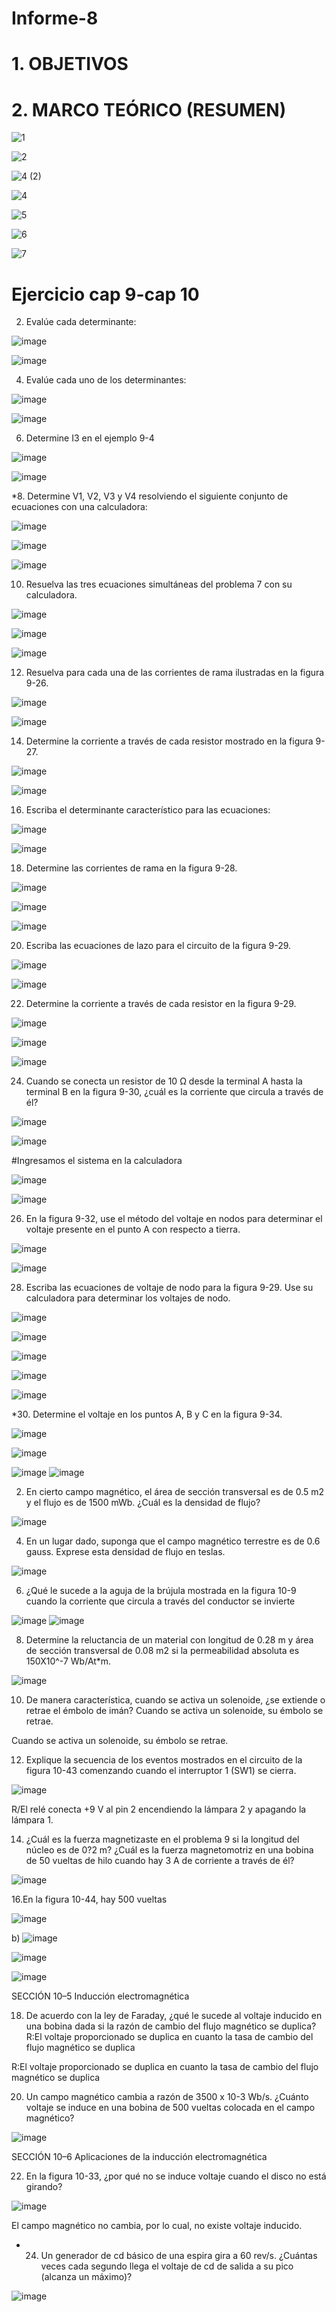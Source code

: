 # Informe-8

# 1. OBJETIVOS

# 2. MARCO TEÓRICO (RESUMEN)

![1](https://user-images.githubusercontent.com/105374427/177923134-e220a5c2-1d8d-4a18-bc95-6477a42d3a63.jpg)



![2](https://user-images.githubusercontent.com/105374427/177923146-3dcc99b4-c0e5-4409-934b-f60bd7875b16.jpg)



![4 (2)](https://user-images.githubusercontent.com/105374427/177923163-b7cbc512-47e3-419b-b96a-96aa1102646e.jpg)



![4](https://user-images.githubusercontent.com/105374427/177923172-509d9433-8d1b-4ab6-ad95-65a5f26c3d4b.jpg)



![5](https://user-images.githubusercontent.com/105374427/177923184-912bbda2-5085-45de-9894-f60c986570db.jpg)


![6](https://user-images.githubusercontent.com/105374427/177923198-afeb12e9-4aae-4b2e-bb69-35231be15910.jpg)


![7](https://user-images.githubusercontent.com/105374427/177923218-250ee1f4-aa22-4b1d-96b1-bc3410456ad4.jpg)



# Ejercicio cap 9-cap 10



2. Evalúe cada determinante:

![image](https://user-images.githubusercontent.com/105374427/177908090-1abe1af4-bb8b-45d4-9b34-2b1e16ca2d87.png)

![image](https://user-images.githubusercontent.com/105374427/177908111-e396cccb-5264-4a39-b254-c1c7b46b4e4e.png)
	
	
4. Evalúe cada uno de los determinantes:
 
![image](https://user-images.githubusercontent.com/105374427/177908069-8c0ccbef-c19c-482f-857f-632828178698.png)

![image](https://user-images.githubusercontent.com/105374427/177908079-267dd2fc-31c6-47ff-a587-15fd02e5628a.png)


6. Determine I3 en el ejemplo 9-4

![image](https://user-images.githubusercontent.com/105374427/177908057-42866c6a-7219-4e2a-82ad-882181222950.png)

![image](https://user-images.githubusercontent.com/105374427/177908061-2cab76a1-8077-4441-b672-b41caefecb9c.png)




*8. Determine V1, V2, V3 y V4 resolviendo el siguiente conjunto de ecuaciones con una calculadora:

![image](https://user-images.githubusercontent.com/105374427/177908017-59667901-a3e6-4ca9-a1a2-66e0abac370d.png)

![image](https://user-images.githubusercontent.com/105374427/177908031-a177b4fb-a417-4fdd-b707-fbf4d4914abd.png)

![image](https://user-images.githubusercontent.com/105374427/177908048-b7b408a8-9b42-4000-b006-74fcadb60596.png)




10. Resuelva las tres ecuaciones simultáneas del problema 7 con su calculadora.
 
 ![image](https://user-images.githubusercontent.com/105374427/177907992-4aa1b619-0986-4cdb-8677-c2ed60982ece.png)

![image](https://user-images.githubusercontent.com/105374427/177907999-0bd92fed-cea0-467f-96b4-a31e1d7d074d.png)

![image](https://user-images.githubusercontent.com/105374427/177908011-199be376-1166-417a-8af2-05605437f3ae.png)


12. Resuelva para cada una de las corrientes de rama ilustradas en la figura 9-26.
 
![image](https://user-images.githubusercontent.com/105374427/177907967-631d10ba-5f67-4407-9cf4-6319dc2667f3.png)

![image](https://user-images.githubusercontent.com/105374427/177907978-2a5aa03a-9569-4209-915f-3b4335d6f553.png)



14. Determine la corriente a través de cada resistor mostrado en la figura 9-27.
 
![image](https://user-images.githubusercontent.com/105374427/177907939-d40311db-08dd-4f6b-bf40-a9ca7db355ac.png)

![image](https://user-images.githubusercontent.com/105374427/177907961-09896d72-4c74-4f8b-a4ed-26ca75da2001.png)




16. Escriba el determinante característico para las ecuaciones:

![image](https://user-images.githubusercontent.com/105374427/177907904-0b3d2632-d2c8-4d2c-b856-8456498ded8d.png)

![image](https://user-images.githubusercontent.com/105374427/177907921-7447a072-ec33-4635-b823-73f5d6536c58.png)


18. Determine las corrientes de rama en la figura 9-28.
 
![image](https://user-images.githubusercontent.com/105374427/177907838-783ddd31-ec5d-48cb-8149-947a8da7d888.png)

![image](https://user-images.githubusercontent.com/105374427/177907857-fbee2806-b002-4aba-a329-272e6572f039.png)

![image](https://user-images.githubusercontent.com/105374427/177907874-db2e9053-f07b-4c64-ad4b-ea4dcc8fae38.png)



20. Escriba las ecuaciones de lazo para el circuito de la figura 9-29.
 
![image](https://user-images.githubusercontent.com/105374427/177907815-4774cb0f-baca-410f-ac54-48916d39bdac.png)

![image](https://user-images.githubusercontent.com/105374427/177907829-50e07b75-0b9d-4d53-a480-7ff87b120d90.png)




22. Determine la corriente a través de cada resistor en la figura 9-29.
 
![image](https://user-images.githubusercontent.com/105374427/177907766-3820db2b-e8ce-4b06-a057-3c1c4bcf78b1.png)

![image](https://user-images.githubusercontent.com/105374427/177907789-759ddfa8-3ec0-4f62-82a1-4fc8a2ac8a3f.png)

![image](https://user-images.githubusercontent.com/105374427/177907807-4270cd65-c21d-4147-9dfd-094400ac9d02.png)


24. Cuando se conecta un resistor de 10 Ω desde la terminal A hasta la terminal B en la figura 9-30, ¿cuál es la corriente que circula a través de él?
 
![image](https://user-images.githubusercontent.com/105374427/177907670-dacaad9c-5eec-46a4-ae82-680e7c25264c.png)

![image](https://user-images.githubusercontent.com/105374427/177907692-a5b575f5-d0ab-442d-84dc-1f7b3bf145e8.png)

#Ingresamos el sistema en la calculadora

![image](https://user-images.githubusercontent.com/105374427/177907704-4c138b9e-3e5a-4b5e-b693-18d3ed8eff5a.png)

![image](https://user-images.githubusercontent.com/105374427/177907751-abebdfcc-1803-4907-a869-e3aae97200da.png)


26. En la figura 9-32, use el método del voltaje en nodos para determinar el voltaje presente en el punto A con respecto a tierra.
 
![image](https://user-images.githubusercontent.com/105374427/177907633-1ca665f0-a0b7-4e8a-918b-dae7e33931e8.png)

![image](https://user-images.githubusercontent.com/105374427/177907652-917a490d-7249-4dad-8bf3-570b775f59bc.png)



28. Escriba las ecuaciones de voltaje de nodo para la figura 9-29. Use su calculadora para determinar los voltajes de nodo.
 
 ![image](https://user-images.githubusercontent.com/105374427/177907506-250f5751-64bd-4b31-9f4e-c15e6e40e451.png)

![image](https://user-images.githubusercontent.com/105374427/177907557-4f760505-1eb5-4582-965e-860a8c7c2704.png)

![image](https://user-images.githubusercontent.com/105374427/177907586-0ef8d3c8-de4f-451f-b7fa-7a2b90534093.png)

![image](https://user-images.githubusercontent.com/105374427/177907605-39606bd4-a58e-4953-a4a9-51eefddb9d96.png)

![image](https://user-images.githubusercontent.com/105374427/177907608-83dced5f-4983-49ca-afb7-e57917cff571.png)




*30. Determine el voltaje en los puntos A, B y C en la figura 9-34.

![image](https://user-images.githubusercontent.com/105374427/177907472-093db63b-0caf-40de-aecd-4e6e37884e6d.png)

![image](https://user-images.githubusercontent.com/105374427/177907486-5e8c120b-9415-4381-8ece-32f9fee2e28e.png)


![image](https://user-images.githubusercontent.com/105374427/177907442-af4b3f04-6285-4719-a5d9-9f88c2ad8b73.png)
![image](https://user-images.githubusercontent.com/105374427/177907461-0f1f00e7-6190-4254-8bb5-bfdda8dd8155.png)







2. En cierto campo magnético, el área de sección transversal es de 0.5 m2 y el flujo es de 1500 mWb. ¿Cuál es la densidad de flujo?

![image](https://user-images.githubusercontent.com/105374427/177907424-c9085456-1fda-4108-aa45-fef87e7530c0.png)



4. En un lugar dado, suponga que el campo magnético terrestre es de 0.6 gauss. Exprese esta densidad de flujo en teslas.



![image](https://user-images.githubusercontent.com/105374427/177907402-a26eb408-50aa-4646-9c5f-b8cfd27bbac5.png)


6. ¿Qué le sucede a la aguja de la brújula mostrada en la figura 10-9 cuando la corriente que circula a través del conductor se invierte
 
![image](https://user-images.githubusercontent.com/105374427/177907382-c1911853-7f10-428e-8756-2bffa977eb1c.png)
![image](https://user-images.githubusercontent.com/105374427/177907388-e84201eb-cf2e-4ded-9fb2-d305740280c6.png)



8. Determine la reluctancia de un material con longitud de 0.28 m y área de sección transversal de 0.08 m2 si la permeabilidad absoluta es 150X10^-7 Wb/At*m.

![image](https://user-images.githubusercontent.com/105374427/177907370-ea777106-4bc9-489a-9ba8-2a5e2cf292ce.png)



10. De manera característica, cuando se activa un solenoide, ¿se extiende o retrae el émbolo de imán?
Cuando se activa un solenoide, su émbolo se retrae.

Cuando se activa un solenoide, su émbolo se retrae.

12. Explique la secuencia de los eventos mostrados en el circuito de la figura 10-43 comenzando cuando el interruptor 1 (SW1) se cierra.
 
![image](https://user-images.githubusercontent.com/105374427/177907324-c90a96ff-a411-40d3-b765-5fc376d3a2ac.png)

R/El relé conecta +9 V al pin 2 encendiendo la lámpara 2 y apagando la lámpara 1.

14. ¿Cuál es la fuerza magnetizaste en el problema 9 si la longitud del núcleo es de 0?2 m? ¿Cuál es la fuerza magnetomotriz en una bobina de 50 vueltas de hilo cuando hay 3 A de corriente a través de él?

![image](https://user-images.githubusercontent.com/105374427/177907310-47afbcf2-cb47-41fe-968e-92af14d27413.png)




16.En la figura 10-44, hay 500 vueltas
 
![image](https://user-images.githubusercontent.com/105374427/177907173-861554f8-51d0-4faf-b3bc-c5f093f9aa24.png)

b)
![image](https://user-images.githubusercontent.com/105374427/177907222-334760c7-a813-47c8-bd53-a1a52bcef055.png)


![image](https://user-images.githubusercontent.com/105374427/177907167-464596f3-aebe-43ac-8c4b-658db5e80ba3.png)



![image](https://user-images.githubusercontent.com/105374427/177907267-96cd884d-d38e-4aac-929f-9932c20a705c.png)

SECCIÓN 10–5 Inducción electromagnética 


18. De acuerdo con la ley de Faraday, ¿qué le sucede al voltaje inducido en una bobina dada si la razón de cambio del flujo magnético se duplica?
R:El voltaje proporcionado se duplica en cuanto la tasa de cambio del flujo magnético se duplica

R:El voltaje proporcionado se duplica en cuanto la tasa de cambio del flujo magnético se duplica


20. Un campo magnético cambia a razón de 3500 x 10-3 Wb/s. ¿Cuánto voltaje se induce en una bobina de 500 vueltas colocada en el campo magnético?

![image](https://user-images.githubusercontent.com/105374427/177907089-150cf30b-5d5b-4475-abf6-f41981abe7a2.png)


SECCIÓN 10–6 Aplicaciones de la inducción electromagnética 


22. En la figura 10-33, ¿por qué no se induce voltaje cuando el disco no está girando? 

 
![image](https://user-images.githubusercontent.com/105374427/177907047-57f59428-1c66-4138-9e4b-c4a9eadc39f4.png)

El campo magnético no cambia, por lo cual, no existe voltaje inducido.


* 24. Un generador de cd básico de una espira gira a 60 rev/s. ¿Cuántas veces cada segundo llega el voltaje de cd de salida a su pico (alcanza un máximo)? 

![image](https://user-images.githubusercontent.com/105374427/177907029-53005eeb-368b-481c-9918-642d1b5c5e17.png)
